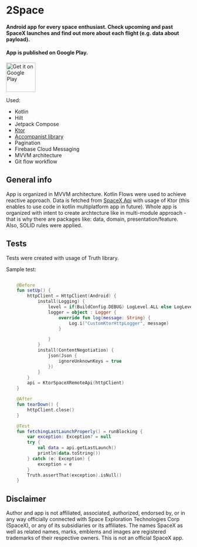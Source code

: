 # 2Space
#### Android app for every space enthusiast. Check upcoming and past SpaceX launches and find out more about each flight (e.g. data about payload).

#### App is published on Google Play.

<a href="https://play.google.com/store/apps/details?id=abandonedstudio.app.tospace">
    <img alt="Get it on Google Play"
        height="80"
        src="https://play.google.com/intl/en_us/badges/images/generic/en_badge_web_generic.png" />
</a>  

Used:
- Kotlin
- Hilt
- Jetpack Compose
- [Ktor](https://ktor.io/)
- [Accompanist library](https://github.com/google/accompanist)
- Pagination
- Firebase Cloud Messaging
- MVVM architecture
- Git flow workflow

## General info

App is organized in MVVM architecture. Kotlin Flows were used to achieve reactive approach. Data is fetched from [SpaceX Api](https://github.com/r-spacex/SpaceX-API) with usage of Ktor (this enables to use code in kotlin multiplatform app in future). Whole app is organized with intent to create archtecture like in multi-module approach - that is why there are packages like: data, domain, presentation/feature. Also, SOLID rules were applied.

## Tests

Tests were created with usage of Truth library.

Sample test:
```kotlin

    @Before
    fun setUp() {
        httpClient = HttpClient(Android) {
            install(Logging) {
                level = if(BuildConfig.DEBUG) LogLevel.ALL else LogLevel.NONE
                logger = object : Logger {
                    override fun log(message: String) {
                        Log.i("CustomKtorHttpLogger", message)
                    }

                }
            }
            install(ContentNegotiation) {
                json(Json {
                    ignoreUnknownKeys = true
                })
            }
        }
        api = KtorSpaceXRemoteApi(httpClient)
    }

    @After
    fun tearDown() {
        httpClient.close()
    }

    @Test
    fun fetchingLastLaunchProperly() = runBlocking {
        var exception: Exception? = null
        try {
            val data = api.getLastLaunch()
            println(data.toString())
        } catch (e: Exception) {
            exception = e
        }
        Truth.assertThat(exception).isNull()
    }
```

## Disclaimer

Author and app is not affiliated, associated, authorized, endorsed by, or in any way officially connected with Space Exploration Technologies Corp (SpaceX), or any of its subsidiaries or its affiliates. The names SpaceX as well as related names, marks, emblems and images are registered trademarks of their respective owners. This is not an official SpaceX app.
